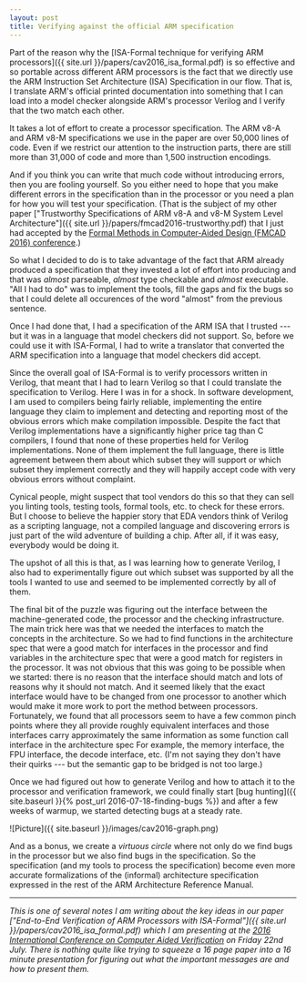 ```yaml
---
layout: post
title: Verifying against the official ARM specification
---
```


Part of the reason why  the [ISA-Formal technique for verifying ARM
processors]({{ site.url }}/papers/cav2016_isa_formal.pdf) is so effective and
so portable across different ARM processors is the fact that we directly use the
ARM Instruction Set Architecture (ISA) Specification in our flow.
That is, I translate ARM's official printed documentation into something that
I can load into a model checker alongside ARM's processor Verilog and I verify
that the two match each other.

It takes a lot of effort to create a processor specification.  The ARM v8-A and
ARM v8-M specifications we use in the paper are over 50,000 lines of code.
Even if we restrict our attention to the instruction parts, there are still
more than 31,000 of code and more than 1,500 instruction encodings.

And if you think you can write that much code without introducing errors, then
you are fooling yourself.  So you either need to hope that you make different
errors in the specification than in the processor or you need a plan for how
you will test your specification.  (That is the subject of my other paper
["Trustworthy Specifications of ARM v8-A and v8-M System Level
Architecture"]({{ site.url }}/papers/fmcad2016-trustworthy.pdf) that I just had
accepted by the [Formal Methods in Computer-Aided Design (FMCAD 2016)
conference](http://www.cs.utexas.edu/users/hunt/FMCAD/FMCAD16/index.shtml).)

So what I decided to do is to take advantage of the fact that ARM already
produced a specification that they invested a lot of effort into producing and
that was _almost_ parseable, _almost_ type checkable and _almost_ executable.
"All I had to do" was to implement the tools, fill the gaps and fix the bugs so
that I could delete all occurences of the word "almost" from the previous
sentence.

Once I had done that, I had a specification of the ARM ISA that I trusted --- but
it was in a language that model checkers did not support.  So, before we could
use it with ISA-Formal, I had to write a translator that converted the ARM
specification into a language that model checkers did accept.

Since the overall goal of ISA-Formal is to verify processors written in
Verilog, that meant that I had to learn Verilog so that I could translate the
specification to Verilog.  Here I was in for a shock.  In software
development, I am used to compilers being fairly reliable, implementing
the entire language they claim to implement and detecting and reporting
most of the obvious errors which make compilation impossible.
Despite the fact that Verilog implementations have a significantly
higher price tag than C compilers, I found that none of these properties
held for Verilog implementations.  None of them implement the full language,
there is little agreement between them about which subset they will support
or which subset they implement correctly and they will happily accept code
with very obvious errors without complaint.

Cynical people, might suspect that tool vendors do this so that
they can sell you linting tools, testing tools, formal tools, etc. to check for
these errors.  But I choose to believe the happier story that EDA vendors think
of Verilog as a scripting language, not a compiled language and discovering
errors is just part of the wild adventure of building a chip.  After all, if it
was easy, everybody would be doing it.

The upshot of all this is that, as I was learning how to generate
Verilog, I also had to experimentally figure out which subset was supported by
all the tools I wanted to use and seemed to be implemented correctly by all of
them.

The final bit of the puzzle was figuring out the interface between the
machine-generated code, the processor and the checking infrastructure.  The
main trick here was that we needed the interfaces to match the concepts in the
architecture.  So we had to find functions in the architecture spec that were
a good match for interfaces in the processor and find variables in the
architecture spec that were a good match for registers in the processor.  It
was not obvious that this was going to be possible when we started: there is no
reason that the interface should match and lots of reasons why it should not
match.  And it seemed likely that the exact interface would have to be changed
from one processor to another which would make it more work to port the method
between processors.  Fortunately, we found that all processors seem to have
a few common pinch points where they all provide roughly equivalent interfaces
and those interfaces carry approximately the same information as some function
call interface in the architecture spec For example, the memory interface, the
FPU interface, the decode interface, etc.  (I'm not saying they don't have their
quirks --- but the semantic gap to be bridged is not too large.)

Once we had figured out how to generate Verilog and how to attach it to the
processor and verification framework, we could finally start
[bug hunting]({{ site.baseurl }}{% post_url 2016-07-18-finding-bugs %})
and after a few weeks of warmup, we started detecting bugs at
a steady rate.

![Picture]({{ site.baseurl }}/images/cav2016-graph.png)

And as a bonus, we create a _virtuous circle_ where not only do we find bugs in
the processor but we also find bugs in the specification.  So the specification
(and my tools to process the specification) become even more accurate
formalizations of the (informal) architecture specification expressed in the
rest of the ARM Architecture Reference Manual.

---

_This is one of several notes I am writing about the key ideas in our
paper ["End-to-End Verification of ARM Processors with ISA-Formal"]({{ site.url
}}/papers/cav2016_isa_formal.pdf) which I am presenting at the [2016
International Conference on Computer Aided
Verification](http://i-cav.org/2016/) on Friday 22nd July.  There is nothing
quite like trying to squeeze a 16 page paper into a 16 minute presentation for
figuring out what the important messages are and how to present them._

